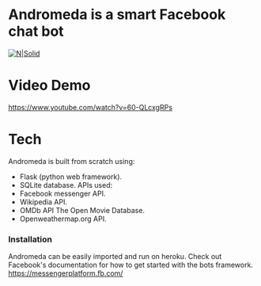 # Andromeda is a smart Facebook chat bot

[![N|Solid](http://i.imgur.com/QveERAX.jpg)](https://www.facebook.com/AndromedaBot)
# Video Demo
https://www.youtube.com/watch?v=60-QLcxgRPs
# Tech
Andromeda is built from scratch using:
  - Flask (python web framework).
  - SQLite database.
APIs used:
 - Facebook messenger API.			
 - Wikipedia API.
 - OMDb API The Open Movie Database.
 - Openweathermap.org API.

### Installation

Andromeda can be easily imported and run on heroku.
Check out Facebook's documentation for how to get started with the bots framework.
https://messengerplatform.fb.com/

